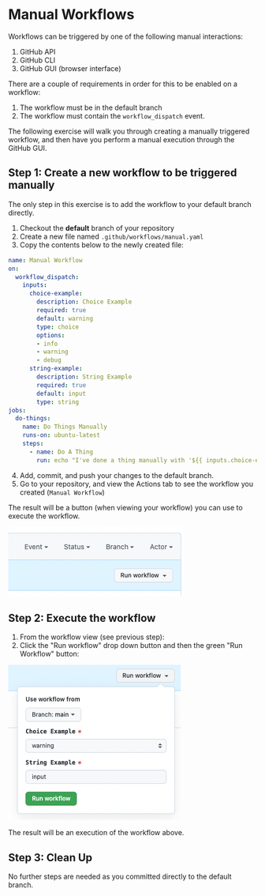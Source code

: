 # Manual Workflows

Workflows can be triggered by one of the following manual interactions:

1. GitHub API
2. GitHub CLI
3. GitHub GUI (browser interface)

There are a couple of requirements in order for this to be enabled on a workflow:

1. The workflow must be in the default branch
2. The workflow must contain the `workflow_dispatch` event.

The following exercise will walk you through creating a manually triggered workflow, and then have you perform a manual execution through the GitHub GUI.

## Step 1: Create a new workflow to be triggered manually
The only step in this exercise is to add the workflow to your default branch directly.

1. Checkout the **default** branch of your repository
2. Create a new file named `.github/workflows/manual.yaml`
3. Copy the contents below to the newly created file:

```yaml
name: Manual Workflow
on:
  workflow_dispatch:
    inputs:
      choice-example:
        description: Choice Example
        required: true
        default: warning
        type: choice
        options:
        - info
        - warning
        - debug
      string-example:
        description: String Example
        required: true
        default: input
        type: string
jobs:
  do-things:
    name: Do Things Manually
    runs-on: ubuntu-latest
    steps:
      - name: Do A Thing
        run: echo "I've done a thing manually with '${{ inputs.choice-example }}' and '${{ inputs.string-example }}'!"
```

4. Add, commit, and push your changes to the default branch.
5. Go to your repository, and view the Actions tab to see the workflow you created (`Manual Workflow`)

The result will be a button (when viewing your workflow) you can use to execute the workflow.

![A picture of the button](images/09-manual-button.png)

## Step 2: Execute the workflow

1. From the workflow view (see previous step):
2. Click the "Run workflow" drop down button and then the green "Run Workflow" button:

![A picture of the button](images/09-manual-run-button.png)

The result will be an execution of the workflow above.

## Step 3: Clean Up
No further steps are needed as you committed directly to the default branch.